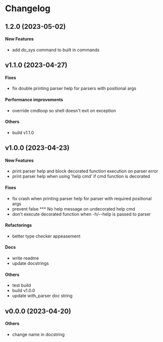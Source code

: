 # Changelog

## 1.2.0 (2023-05-02)

#### New Features

* add do_sys command to built in commands


## v1.1.0 (2023-04-27)

#### Fixes

* fix double printing parser help for parsers with positional args
#### Performance improvements

* override cmdloop so shell doesn't exit on exception
#### Others

* build v1.1.0


## v1.0.0 (2023-04-23)

#### New Features

* print parser help and block decorated function execution on parser error
* print parser help when using 'help cmd' if cmd function is decorated
#### Fixes

* fix crash when printing parser help for parser with required positional args
* prevent false *** No help message on undecorated help cmd
* don't execute decorated function when -h/--help is passed to parser
#### Refactorings

* better type checker appeasement
#### Docs

* write readme
* update docstrings
#### Others

* test build
* build v1.0.0
* update with_parser doc string


## v0.0.0 (2023-04-20)

#### Others

* change name in docstring